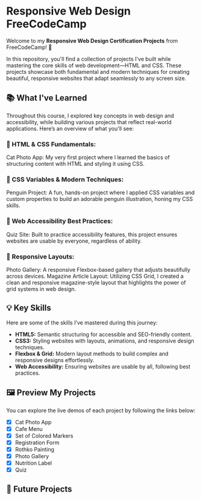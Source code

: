 # Responsive Web Design FreeCodeCamp

Welcome to my **Responsive Web Design Certification Projects** from FreeCodeCamp! 🚀

In this repository, you'll find a collection of projects I've built while mastering the core skills of web development—HTML and CSS. These projects showcase both fundamental and modern techniques for creating beautiful, responsive websites that adapt seamlessly to any screen size.

## 📚 What I've Learned
Throughout this course, I explored key concepts in web design and accessibility, while building various projects that reflect real-world applications. Here’s an overview of what you'll see:

### 🔸 HTML & CSS Fundamentals:
Cat Photo App: My very first project where I learned the basics of structuring content with HTML and styling it using CSS.
### 🔸 CSS Variables & Modern Techniques:
Penguin Project: A fun, hands-on project where I applied CSS variables and custom properties to build an adorable penguin illustration, honing my CSS skills.
### 🔸 Web Accessibility Best Practices:
Quiz Site: Built to practice accessibility features, this project ensures websites are usable by everyone, regardless of ability.
### 🔸 Responsive Layouts:
Photo Gallery: A responsive Flexbox-based gallery that adjusts beautifully across devices.
Magazine Article Layout: Utilizing CSS Grid, I created a clean and responsive magazine-style layout that highlights the power of grid systems in web design.
## 💡 Key Skills
Here are some of the skills I’ve mastered during this journey:

- **HTML5:** Semantic structuring for accessible and SEO-friendly content.
- **CSS3:** Styling websites with layouts, animations, and responsive design techniques.
- **Flexbox & Grid:** Modern layout methods to build complex and responsive designs effortlessly.
- **Web Accessibility:** Ensuring websites are usable by all, following best practices.

## 🖼️ Preview My Projects
You can explore the live demos of each project by following the links below:

- [x] Cat Photo App
- [x] Cafe Menu
- [x] Set of Colored Markers
- [x] Registration Form
- [x] Rothko Painting
- [x] Photo Gallery
- [x] Nutrition Label
- [x] Quiz

## 🚀 Future Projects